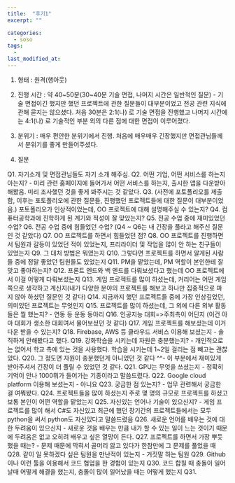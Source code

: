```yaml
---
title:  "후기1"
excerpt: ""

categories:
  - soso
tags:
  - 
last_modified_at: 
---
```


1. 형태 : 원격(행아웃)

2. 진행 시간 : 약 40~50분(30~40분 기술 면접, 나머지 시간은 일반적인 질문) - 기술 면접이긴 했지만 했던 프로젝트에 관한 질문들이 대부분이었고 전공 관련 지식에 관해 묻지는 않으셨다.
처음 30분은 2:1(나) 로 기술 면접을 진행했고 나머지 시간에는 4:1(나) 로 기술적인 부분 외의 다른 점에 대한 면접이 이루어졌다.

3. 분위기 : 매우 편안한 분위기에서 진행. 처음에 매우매우 긴장했지만 면접관님들께서 분위기를 좋게 만들어주셨다.

4. 질문

Q1. 자기소개 및 면접관님들도 자기 소개 해주심.
Q2. 어떤 기업, 어떤 서비스를 하는지 아는지? - 미리 관련 홈페이지에 들어가서 어떤 서비스를 하는지, 출시한 앱을 다운받아 해봤음. 미리 조사했던 것을 좋게 봐주시는 것 같았다.
Q3. (사전에 포토폴리오를 제출함, 이후는 포토폴리오에 관한 질문들, 진행했던 프로젝트들에 대한 질문이 대부분이었음.) 포토폴리오가 인상적이었는데, OO 프로젝트에 대해 설명해주실 수 있는지?
Q4. 컴퓨터공학과에 진학하게 된 계기와 적성이 잘 맞았는지?
Q5. 전공 수업 중에 재미있었던 수업?
Q6. 전공 수업 중에 힘들었던 수업? (Q4 ~ Q6는 내 긴장을 풀라고 해주신 질문인 것 같았다)
Q7. OO 프로젝트를 하면서 힘들었던 점?
Q8. OO 프로젝트를 진행하면서 팀원과 갈등이 있었던 적이 있었는지, 프리라이더 및 작업을 많이 안 하는 친구들이 있었는지
Q9. 그 대처 방법은 뭐였는지
Q10. 그렇다면 프로젝트를 하면서 알게된 사람들 중에 정말 좋았던 팀원들도 있었는지
Q11. PM을 맡았는데, PM 역할이 본인한테 잘 맞고 좋아하는지?
Q12. 프론트 엔드와 백 엔드를 다뤄보셨다고 했는데 OO 프로젝트에서 이걸 어떻게 다뤄보셨는지
Q13. 게임 프로젝트를 많이 하셨는데, 커리어는 어떤 게임 쪽으로 생각하고 계신지(내가 다양한 분야의 프로젝트를 해보고 하나만 집중적으로 파지 않아 하셨던 질문인 것 같다)
Q14. 지금까지 했던 프로젝트들 중에 가장 인상깊었던, 의미있던 프로젝트는 무엇인지
Q15. 프로젝트를 많이 하셨는데, 그 외에 다른 외부 활동들은 뭘 했는지? - 연동 등 운동 동아리
Q16. 인공지능 대회=>주최측이 어딘지 (이건 아마 대회가 생소한 대회여서 물어보셨던 것 같다)
Q17. 게임 프로젝트를 해보셨는데 이거 다운 받을 수 있는지?
Q18. Firebase, AWS 등 클라우드 서비스 이용해 보셨는지 - 솔직하게 안해봤다고 했다.
Q19. 강화학습을 시키는데 자원은 충분했는지? - 개인적으로는 없어서 학교 측에 있는 것을 사용했다. 학습을 시키는데 1~2일 걸리는 점 빼고는 괜찮았다.
Q20. 그 정도면 자원이 충분했던게 아니었던 것 같다 ^^- 이 부분에서 재미있게 받아주셔서 긴장이 더 풀릴 수 있었던 것 같다.
Q21. GPU는 무엇을 쓰셨는지 - 정확히 기억이 안나 1000뭐가 들어가는 기종이라고 말씀드렸다.
Q22. Google cloud platform 이용해 보셨는지 - 아니요
Q23. 궁금한 점 있는지? - 업무 관련해서 궁금한 걸 여쭤봤다.
Q24. 프로젝트들을 많이 하셨는지 주로 몇 명의 규모로 프로젝트를 하셨고 보통 본인이 어떤 역할을 맡았는지
Q25. 자신있는 언어나 기술이 있으신지? - 게임 프로젝트를 많이 해서 C#도 자신있고 최근에 했던 장기간의 프로젝트들에서는 모두 python을 써서 python도 자신있다고 말씀드렸음
Q26. 새로운 언어를 배우는 것에 대한 두려움이 있으신지 - 새로운 것을 배우는 만큼 내가 할 수 있는 일이 느는 것이기 때문에 두려움은 없고 오히려 배우고 싶은 열망이 든다.
Q27. 프로젝트를 하면서 가장 뿌듯했을 때는? - 문제 때문에 막혀서 골머리 앓고 있다가 한참만에 그 문제를 풀었을 때
Q28. 같이 일 못하겠다 싶은 팀원을 만난적이 있는지 - 거짓말 하는 팀원
Q29. Github이나 이런 툴을 이용해서 코드 협업을 한 경험이 있는지
Q30. 코드 합칠 때 충돌이 일어날때 어떻게 해결을 했는지, 충돌이 많이 일어났을 때는 어떻게 했는지
Q31. 
